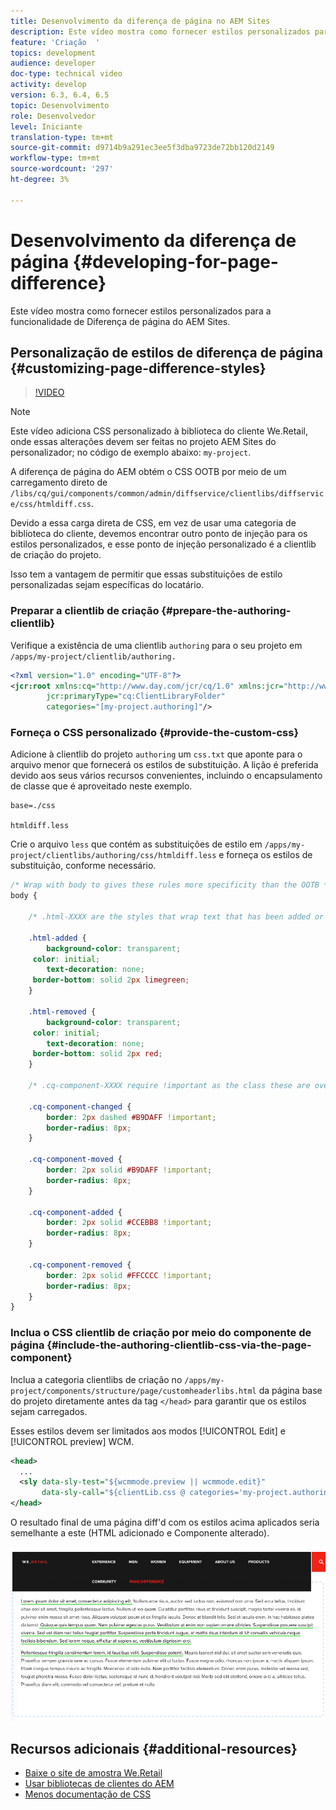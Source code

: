 ```yaml
---
title: Desenvolvimento da diferença de página no AEM Sites
description: Este vídeo mostra como fornecer estilos personalizados para a funcionalidade de Diferença de página do AEM Sites.
feature: 'Criação  '
topics: development
audience: developer
doc-type: technical video
activity: develop
version: 6.3, 6.4, 6.5
topic: Desenvolvimento
role: Desenvolvedor
level: Iniciante
translation-type: tm+mt
source-git-commit: d9714b9a291ec3ee5f3dba9723de72bb120d2149
workflow-type: tm+mt
source-wordcount: '297'
ht-degree: 3%

---
```



# Desenvolvimento da diferença de página {#developing-for-page-difference}

Este vídeo mostra como fornecer estilos personalizados para a funcionalidade de Diferença de página do AEM Sites.

## Personalização de estilos de diferença de página {#customizing-page-difference-styles}

>[!VIDEO](https://video.tv.adobe.com/v/18871/?quality=9&learn=on)

>[!NOTE]
>
>Este vídeo adiciona CSS personalizado à biblioteca do cliente We.Retail, onde essas alterações devem ser feitas no projeto AEM Sites do personalizador; no código de exemplo abaixo: `my-project`.

A diferença de página do AEM obtém o CSS OOTB por meio de um carregamento direto de `/libs/cq/gui/components/common/admin/diffservice/clientlibs/diffservice/css/htmldiff.css`.

Devido a essa carga direta de CSS, em vez de usar uma categoria de biblioteca do cliente, devemos encontrar outro ponto de injeção para os estilos personalizados, e esse ponto de injeção personalizado é a clientlib de criação do projeto.

Isso tem a vantagem de permitir que essas substituições de estilo personalizadas sejam específicas do locatário.

### Preparar a clientlib de criação {#prepare-the-authoring-clientlib}

Verifique a existência de uma clientlib `authoring` para o seu projeto em `/apps/my-project/clientlib/authoring.`

```xml
<?xml version="1.0" encoding="UTF-8"?>
<jcr:root xmlns:cq="http://www.day.com/jcr/cq/1.0" xmlns:jcr="http://www.jcp.org/jcr/1.0"
        jcr:primaryType="cq:ClientLibraryFolder"
        categories="[my-project.authoring]"/>
```

### Forneça o CSS personalizado {#provide-the-custom-css}

Adicione à clientlib do projeto `authoring` um `css.txt` que aponte para o arquivo menor que fornecerá os estilos de substituição. [](https://lesscss.org/) A lição é preferida devido aos seus vários recursos convenientes, incluindo o encapsulamento de classe que é aproveitado neste exemplo.

```shell
base=./css

htmldiff.less
```

Crie o arquivo `less` que contém as substituições de estilo em `/apps/my-project/clientlibs/authoring/css/htmldiff.less` e forneça os estilos de substituição, conforme necessário.

```css
/* Wrap with body to gives these rules more specificity than the OOTB */
body {

    /* .html-XXXX are the styles that wrap text that has been added or removed */

    .html-added {
        background-color: transparent;
     color: initial;
        text-decoration: none;
     border-bottom: solid 2px limegreen;
    }

    .html-removed {
        background-color: transparent;
     color: initial;
        text-decoration: none;
     border-bottom: solid 2px red;
    }

    /* .cq-component-XXXX require !important as the class these are overriding uses it. */

    .cq-component-changed {
        border: 2px dashed #B9DAFF !important;
        border-radius: 8px;
    }
    
    .cq-component-moved {
        border: 2px solid #B9DAFF !important;
        border-radius: 8px;
    }

    .cq-component-added {
        border: 2px solid #CCEBB8 !important;
        border-radius: 8px;
    }

    .cq-component-removed {
        border: 2px solid #FFCCCC !important;
        border-radius: 8px;
    }
}
```

### Inclua o CSS clientlib de criação por meio do componente de página {#include-the-authoring-clientlib-css-via-the-page-component}

Inclua a categoria clientlibs de criação no `/apps/my-project/components/structure/page/customheaderlibs.html` da página base do projeto diretamente antes da tag `</head>` para garantir que os estilos sejam carregados.

Esses estilos devem ser limitados aos modos [!UICONTROL Edit] e [!UICONTROL preview] WCM.

```xml
<head>
  ...
  <sly data-sly-test="${wcmmode.preview || wcmmode.edit}" 
       data-sly-call="${clientLib.css @ categories='my-project.authoring'}"/>
</head>
```

O resultado final de uma página diff&#39;d com os estilos acima aplicados seria semelhante a este (HTML adicionado e Componente alterado).

![Diferença da página](assets/page-diff.png)

## Recursos adicionais {#additional-resources}

* [Baixe o site de amostra We.Retail](https://github.com/Adobe-Marketing-Cloud/aem-sample-we-retail/releases)
* [Usar bibliotecas de clientes do AEM](https://helpx.adobe.com/experience-manager/6-5/sites/developing/using/clientlibs.html)
* [Menos documentação de CSS](https://lesscss.org/)

